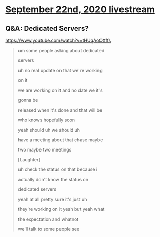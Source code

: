 # [September 22nd, 2020 livestream](../2020-09-22.md)
## Q&A: Dedicated Servers?
https://www.youtube.com/watch?v=tHUqAoOXffs
> um some people asking about dedicated
> 
> servers
> 
> uh no real update on that we're working
> 
> on it
> 
> we are working on it and no date we it's
> 
> gonna be
> 
> released when it's done and that will be
> 
> who knows hopefully soon
> 
> yeah should uh we should uh
> 
> have a meeting about that chase maybe
> 
> two maybe two meetings
> 
> [Laughter]
> 
> uh check the status on that because i
> 
> actually don't know the status on
> 
> dedicated servers
> 
> yeah at all pretty sure it's just uh
> 
> they're working on it yeah but yeah what
> 
> the expectation and whatnot
> 
> we'll talk to some people see
> 
